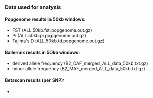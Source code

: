 ### Data used for analysis

#### Popgenome results in 50kb windows:

- FST (ALL.50kb.fst.popgenome.out.gz)
- Pi (ALL.50kb.pi.popgenome.out.gz)
- Tajima's D (ALL.50kb.td.popgenome.out.gz)

#### Ballermix results in 50kb windows:

- derived allele frequency (B2_DAF_merged_ALL_data_50kb.txt.gz)
- minor allele frequency (B2_MAF_merged_ALL_data_50kb.txt.gz)

#### Betascan results (per SNP):

- 

